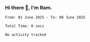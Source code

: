 ### Hi there 👋, I'm Ram.

<!--START_SECTION:waka-->

```txt
From: 01 June 2025 - To: 08 June 2025

Total Time: 0 secs

No activity tracked
```

<!--END_SECTION:waka-->
